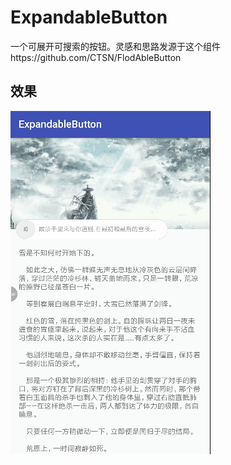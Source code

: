 # ExpandableButton
一个可展开可搜索的按钮。灵感和思路发源于这个组件https://github.com/CTSN/FlodAbleButton

## 效果
![效果](https://github.com/woshiaxie/ExpandableButton/blob/dev/app/imgs/demo.gif)
